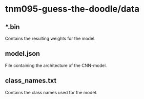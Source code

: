 # tnm095-guess-the-doodle/data

## \*.bin

Contains the resulting weights for the model.

## model.json

File containing the architecture of the CNN-model.

## class_names.txt

Contains the class names used for the model.
